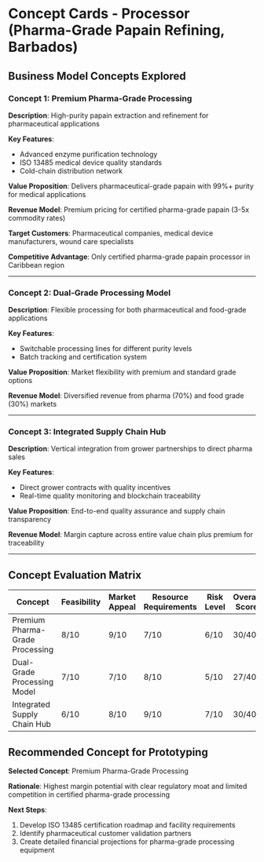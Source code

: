 # Concept Cards - Processor (Pharma-Grade Papain Refining, Barbados)

## Business Model Concepts Explored

### Concept 1: Premium Pharma-Grade Processing

**Description**: High-purity papain extraction and refinement for pharmaceutical applications

**Key Features**:

- Advanced enzyme purification technology
- ISO 13485 medical device quality standards
- Cold-chain distribution network

**Value Proposition**: Delivers pharmaceutical-grade papain with 99%+ purity for medical applications

**Revenue Model**: Premium pricing for certified pharma-grade papain (3-5x commodity rates)

**Target Customers**: Pharmaceutical companies, medical device manufacturers, wound care specialists

**Competitive Advantage**: Only certified pharma-grade papain processor in Caribbean region

---

### Concept 2: Dual-Grade Processing Model

**Description**: Flexible processing for both pharmaceutical and food-grade applications

**Key Features**:

- Switchable processing lines for different purity levels
- Batch tracking and certification system

**Value Proposition**: Market flexibility with premium and standard grade options

**Revenue Model**: Diversified revenue from pharma (70%) and food grade (30%) markets

---

### Concept 3: Integrated Supply Chain Hub

**Description**: Vertical integration from grower partnerships to direct pharma sales

**Key Features**:

- Direct grower contracts with quality incentives
- Real-time quality monitoring and blockchain traceability

**Value Proposition**: End-to-end quality assurance and supply chain transparency

**Revenue Model**: Margin capture across entire value chain plus premium for traceability

---

## Concept Evaluation Matrix

| Concept | Feasibility | Market Appeal | Resource Requirements | Risk Level | Overall Score |
|---------|-------------|---------------|----------------------|------------|---------------|
| Premium Pharma-Grade Processing | 8/10 | 9/10 | 7/10 | 6/10 | 30/40 |
| Dual-Grade Processing Model | 7/10 | 7/10 | 8/10 | 5/10 | 27/40 |
| Integrated Supply Chain Hub | 6/10 | 8/10 | 9/10 | 7/10 | 30/40 |

## Recommended Concept for Prototyping

**Selected Concept**: Premium Pharma-Grade Processing

**Rationale**: Highest margin potential with clear regulatory moat and limited competition in certified pharma-grade processing

**Next Steps**:

1. Develop ISO 13485 certification roadmap and facility requirements
2. Identify pharmaceutical customer validation partners
3. Create detailed financial projections for pharma-grade processing equipment
